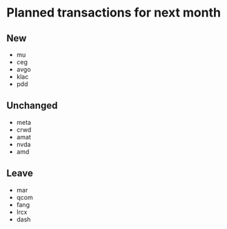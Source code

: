 # Planned transactions for next month

## New
+ mu
+ ceg
+ avgo
+ klac
+ pdd
## Unchanged
* meta
* crwd
* amat
* nvda
* amd
## Leave
- mar
- qcom
- fang
- lrcx
- dash